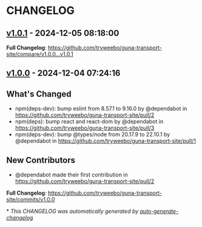 # CHANGELOG

## [v1.0.1](https://github.com/tryweebo/guna-transport-site/releases/tag/v1.0.1) - 2024-12-05 08:18:00

**Full Changelog**: https://github.com/tryweebo/guna-transport-site/compare/v1.0.0...v1.0.1

## [v1.0.0](https://github.com/tryweebo/guna-transport-site/releases/tag/v1.0.0) - 2024-12-04 07:24:16

## What's Changed
* npm(deps-dev): bump eslint from 8.57.1 to 9.16.0 by @dependabot in https://github.com/tryweebo/guna-transport-site/pull/2
* npm(deps): bump react and react-dom by @dependabot in https://github.com/tryweebo/guna-transport-site/pull/3
* npm(deps-dev): bump @types/node from 20.17.9 to 22.10.1 by @dependabot in https://github.com/tryweebo/guna-transport-site/pull/1

## New Contributors
* @dependabot made their first contribution in https://github.com/tryweebo/guna-transport-site/pull/2

**Full Changelog**: https://github.com/tryweebo/guna-transport-site/commits/v1.0.0

\* *This CHANGELOG was automatically generated by [auto-generate-changelog](https://github.com/BobAnkh/auto-generate-changelog)*
